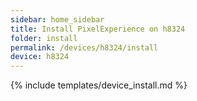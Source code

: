```yaml
---
sidebar: home_sidebar
title: Install PixelExperience on h8324
folder: install
permalink: /devices/h8324/install
device: h8324
---
```

{% include templates/device_install.md %}
